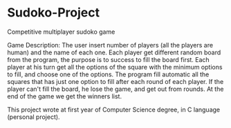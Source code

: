 # Sudoko-Project
Competitive multiplayer sudoko game

Game Description:
The user insert number of players (all the players are human) and the name of each one.
Each player get different random board from the program, the purpose is to success to fill the board first.
Each player at his turn get all the options of the square with the minimum options to fill, and choose one of the options.
The program fill automatic all the squares that has just one option to fill after each round of each player.
If the player can't fill the board, he lose the game, and get out from rounds.
At the end of the game we get the winners list.

This project wrote at first year of Computer Science degree, in C language (personal project).
